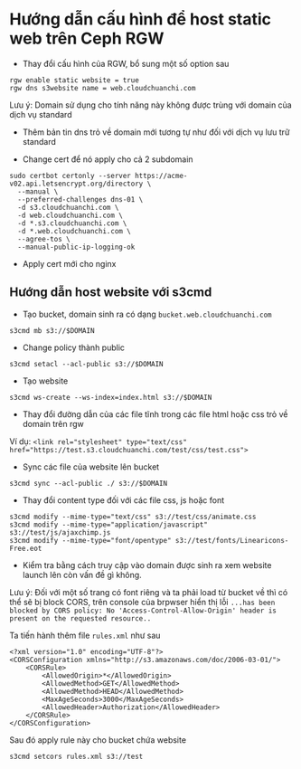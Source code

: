 # Hướng dẫn cấu hình để host static web trên Ceph RGW

- Thay đổi cấu hình của RGW, bổ sung một số option sau

```
rgw enable static website = true
rgw dns s3website name = web.cloudchuanchi.com
```

Lưu ý: Domain sử dụng cho tính năng này không được trùng với domain của dịch vụ standard

- Thêm bản tin dns trỏ về domain mới tương tự như đối với dịch vụ lưu trữ standard

- Change cert để nó apply cho cả 2 subdomain

```
sudo certbot certonly --server https://acme-v02.api.letsencrypt.org/directory \
  --manual \
  --preferred-challenges dns-01 \
  -d s3.cloudchuanchi.com \
  -d web.cloudchuanchi.com \
  -d *.s3.cloudchuanchi.com \
  -d *.web.cloudchuanchi.com \
  --agree-tos \
  --manual-public-ip-logging-ok
```

- Apply cert mới cho nginx

## Hướng dẫn host website với s3cmd

- Tạo bucket, domain sinh ra có dạng `bucket.web.cloudchuanchi.com`

`s3cmd mb s3://$DOMAIN`

- Change policy thành public

`s3cmd setacl --acl-public s3://$DOMAIN`

- Tạo website

`s3cmd ws-create --ws-index=index.html s3://$DOMAIN`

- Thay đổi đường dẫn của các file tĩnh trong các file html hoặc css trỏ về domain trên rgw

Ví dụ: `<link rel="stylesheet" type="text/css" href="https://test.s3.cloudchuanchi.com/test/css/test.css">`

- Sync các file của website lên bucket

`s3cmd sync --acl-public ./ s3://$DOMAIN`

- Thay đổi content type đối với các file css, js hoặc font

```
s3cmd modify --mime-type="text/css" s3://test/css/animate.css
s3cmd modify --mime-type="application/javascript" s3://test/js/ajaxchimp.js
s3cmd modify --mime-type="font/opentype" s3://test/fonts/Linearicons-Free.eot
```

- Kiểm tra bằng cách truy cập vào domain được sinh ra xem website launch lên còn vấn đề gì không.

Lưu ý: Đối với một số trang có font riêng và ta phải load từ bucket về thì có thể sẽ bị block CORS, trên console của brpwser hiển thị lỗi `...has been blocked by CORS policy: No 'Access-Control-Allow-Origin' header is present on the requested resource..`

Ta tiến hành thêm file `rules.xml` như sau

```
<?xml version="1.0" encoding="UTF-8"?>
<CORSConfiguration xmlns="http://s3.amazonaws.com/doc/2006-03-01/">
    <CORSRule>
        <AllowedOrigin>*</AllowedOrigin>
        <AllowedMethod>GET</AllowedMethod>
        <AllowedMethod>HEAD</AllowedMethod>
        <MaxAgeSeconds>3000</MaxAgeSeconds>
        <AllowedHeader>Authorization</AllowedHeader>
    </CORSRule>
</CORSConfiguration>
```

Sau đó apply rule này cho bucket chứa website

```
s3cmd setcors rules.xml s3://test
```

